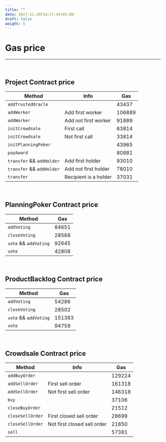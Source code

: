 ```yaml
---
title: ""
date: 2017-11-29T14:17:43+03:00
draft: false
weight: 5
---
```


# Gas price
-------------

&nbsp;
## Project Contract price

| Method                    | Info                        | Gas           |
| -------------             | -------------               | ------------- |
| `addTrustedOracle`        |                             | 43437         |
| `addWorker`               | Add first worker            | 106889        |
| `addWorker`               | Add not first worker        | 91889         |
| `initCrowdsale`           | First call                  | 63814         |
| `initCrowdsale`           | Not first call              | 33814         |
| `initPlanningPoker`       |                             | 43965         |
| `payAward`                |                             | 80881         |
| `transfer` && `addHolder` | Add first holder            | 93010         |
| `transfer` && `addHolder` | Add not first holder        | 78010         |
| `transfer`                | Recipient is a holder       | 37031         |

&nbsp;
## PlanningPoker Contract price

| Method                    | Gas           |
| -------------             | ------------- |
| `addVoting`               | 84651         |
| `closeVoting`             | 28568         |
| `vote` && `addVoting`     | 92645         |
| `vote`                    | 42808         |

&nbsp;
## ProductBacklog Contract price

| Method                    | Gas           |
| -------------             | ------------- |
| `addVoting`               | 54286         |
| `closeVoting`             | 28502         |
| `vote` && `addVoting`     | 151383        |
| `vote`                    | 94758         |

&nbsp;
## Crowdsale Contract price

| Method                    | Info                        | Gas           |
| -------------             | -------------               | ------------- |
| `addBuyOrder`             |                             | 129224        |
| `addSellOrder`            | First sell order            | 161318        |
| `addSellOrder`            | Not first sell order        | 146318        |
| `buy`                     |                             | 37106         |
| `closeBuyOrder`           |                             | 21512         |
| `closeSellOrder`          | First closed sell order     | 28699         |
| `closeSellOrder`          | Not first closed sell order | 21850         |
| `sell`                    |                             | 57381         |